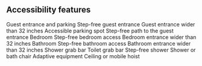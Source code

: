 ## Accessibility features



Guest entrance and parking
Step-free guest entrance
Guest entrance wider than 32 inches
Accessible parking spot
Step-free path to the guest entrance
Bedroom
Step-free bedroom access
Bedroom entrance wider than 32 inches
Bathroom
Step-free bathroom access
Bathroom entrance wider than 32 inches
Shower grab bar
Toilet grab bar
Step-free shower
Shower or bath chair
Adaptive equipment
Ceiling or mobile hoist